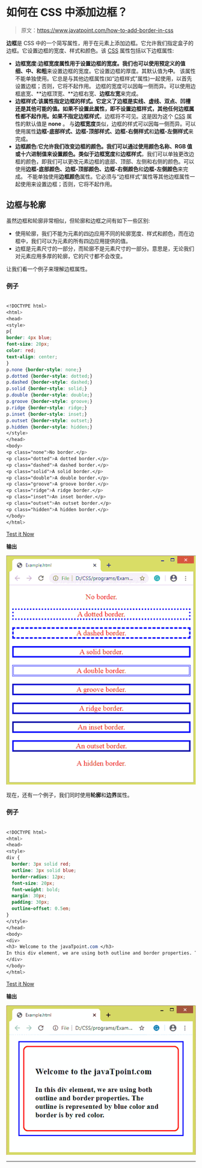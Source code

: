 # 如何在 CSS 中添加边框？

> 原文：<https://www.javatpoint.com/how-to-add-border-in-css>

**边框**是 CSS 中的一个简写属性，用于在元素上添加边框。它允许我们指定盒子的边框。它设置边框的宽度、样式和颜色。该 [CSS](https://javatpoint.com/css-tutorial) 属性包括以下边框属性:

*   **边框宽度:**边框宽度属性用于设置边框的宽度。我们也可以使用预定义的值**细、中、**和**粗**来设置边框的宽度。它设置边框的厚度。其默认值为**中**。
    该属性不能单独使用。它总是与其他边框属性(如“边框样式”属性)一起使用，以首先设置边框；否则，它将不起作用。
    边框的宽度可以因每一侧而异。可以使用边框底宽、**边框顶宽、**边框右宽、**边框左宽**来完成。
*   **边框样式:**该属性指定边框的样式。它定义了边框是实线、虚线、双点、凹槽还是其他可能的值。如果不设置此属性，即不设置边框样式，其他任何边框属性都不起作用。如果不指定**边框样式**，边框将不可见。这是因为这个 [CSS](https://www.javatpoint.com/css-tutorial) 属性的默认值是 **none** 。
    与**边框宽度**类似，边框的样式可以因每一侧而异。可以使用属性**边框-底部样式、边框-顶部样式、边框-右侧样式**和**边框-左侧样式**来完成。
*   **边框颜色:**它允许我们改变边框的颜色。我们可以通过使用颜色名称、RGB 值或十六进制值来设置颜色。类似于**边框宽度**和**边框样式**，我们可以单独更改边框的颜色，即我们可以更改元素边框的底部、顶部、左侧和右侧的颜色。可以使用**边框-底部颜色、边框-顶部颜色、边框-右侧颜色**和**边框-左侧颜色**来完成。
    不能单独使用**边框颜色**属性。它必须与“边框样式”属性等其他边框属性一起使用来设置边框；否则，它将不起作用。

## 边框与轮廓

虽然边框和轮廓非常相似，但轮廓和边框之间有如下一些区别:

*   使用轮廓，我们不能为元素的四边应用不同的轮廓宽度、样式和颜色，而在边框中，我们可以为元素的所有四边应用提供的值。
*   边框是元素尺寸的一部分，而轮廓不是元素尺寸的一部分。意思是，无论我们对元素应用多厚的轮廓，它的尺寸都不会改变。

让我们看一个例子来理解边框属性。

### 例子

```css

<!DOCTYPE html>  
<html>  
<head>  
<style>  
p{
border: 4px blue;
font-size: 20px;
color: red;
text-align: center;
}
p.none {border-style: none;}  
p.dotted {border-style: dotted;}  
p.dashed {border-style: dashed;}  
p.solid {border-style: solid;}  
p.double {border-style: double;}  
p.groove {border-style: groove;}  
p.ridge {border-style: ridge;}  
p.inset {border-style: inset;}  
p.outset {border-style: outset;}  
p.hidden {border-style: hidden;}  
</style>  
</head>  
<body>  
<p class="none">No border.</p>  
<p class="dotted">A dotted border.</p>  
<p class="dashed">A dashed border.</p>  
<p class="solid">A solid border.</p>  
<p class="double">A double border.</p>  
<p class="groove">A groove border.</p>  
<p class="ridge">A ridge border.</p>  
<p class="inset">An inset border.</p>  
<p class="outset">An outset border.</p>  
<p class="hidden">A hidden border.</p>  
</body>  
</html>  

```

[Test it Now](https://www.javatpoint.com/oprweb/test.jsp?filename=how-to-add-a-border-in-css1)

**输出**

![How to add a border in CSS](img/1e574df61cac36e8f64d4b23e42781b9.png)

现在，还有一个例子，我们同时使用**轮廓**和**边界**属性。

### 例子

```css

<!DOCTYPE html>  
<html>  
<head>  
<style>  
div {
  border: 3px solid red;
  outline: 3px solid blue;
  border-radius: 12px;
  font-size: 20px;
  font-weight: bold;
  margin: 30px;
  padding: 30px;
  outline-offset: 0.5em;
}  
</style>  
</head>  
<body>  
<div>
<h3> Welcome to the javaTpoint.com </h3>
In this div element, we are using both outline and border properties. The outline is represented by blue color and border is by red color.
</div>
</body>  
</html>  

```

[Test it Now](https://www.javatpoint.com/oprweb/test.jsp?filename=how-to-add-a-border-in-css2)

**输出**

![How to add a border in CSS](img/cf59ffbfb1372be7c73b47ed20f87268.png)

* * *